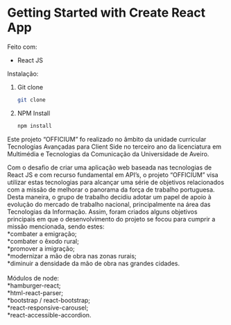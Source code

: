 # Getting Started with Create React App

Feito com:
* React JS

Instalação:
1. Git clone
   ```sh
   git clone 
   ```
3. NPM Install
   ```sh
   npm install
   ```

Este projeto “OFFICIUM” fo realizado no âmbito da unidade curricular Tecnologias Avançadas para Client Side no terceiro ano da licenciatura em Multimédia e Tecnologias da Comunicação da Universidade de Aveiro.

Com o desafio de criar uma aplicação web baseada nas tecnologias de React JS e com recurso fundamental em API’s, o projeto “OFFICIUM” visa utilizar estas tecnologias para alcançar uma série de objetivos relacionados com a missão de melhorar o panorama da força de trabalho portuguesa.
Desta maneira, o grupo de trabalho decidiu adotar um papel de apoio à evolução do mercado de trabalho nacional, principalmente na área das Tecnologias da Informação. Assim, foram criados alguns objetivos principais em que o desenvolvimento do projeto se focou para cumprir a missão mencionada, sendo estes:
</br>
*combater a emigração;
</br>
*combater o êxodo rural;
</br>
*promover a imigração;
</br>
*modernizar a mão de obra nas zonas rurais;
</br>
*diminuir a densidade da mão de obra nas grandes cidades.
</br>
</br>
Módulos de node:
</br>
*hamburger-react;
</br>
*html-react-parser;
</br>
*bootstrap / react-bootstrap;
</br>
*react-responsive-carousel;
</br>
*react-accessible-accordion.
</br>
